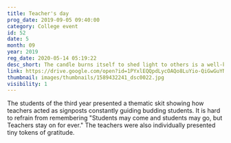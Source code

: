 ```yaml
---
title: Teacher's day
prog_date: 2019-09-05 09:40:00
category: College event
id: 52
date: 5
month: 09
year: 2019
reg_date: 2020-05-14 05:19:22
desc_short: The candle burns itself to shed light to others is a well-known adage that is synonymous with teachers. The teachers, day celebration was a programme to pay our gratitude to them
link: https://drive.google.com/open?id=1PYxlEQQpdLycOAQo8LuYio-QiGwGuYNB
thumbnail: images/thumbnails/1589432241_dsc0022.jpg
visibility: 1
---
```


The students of the third year presented a thematic skit showing how teachers acted as signposts constantly guiding budding students. It is hard to refrain from remembering "Students may come and students may go, but Teachers stay on for ever." The teachers were also individually presented tiny tokens of gratitude.